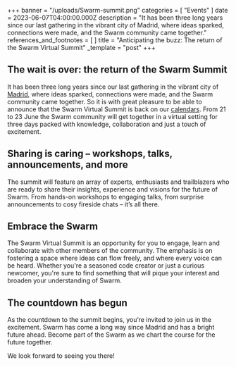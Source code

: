 +++
banner = "/uploads/Swarm-summit.png"
categories = [ "Events" ]
date = 2023-06-07T04:00:00.000Z
description = "It has been three long years since our last gathering in the vibrant city of Madrid, where ideas sparked, connections were made, and the Swarm community came together."
references_and_footnotes = [ ]
title = "Anticipating the buzz: The return of the Swarm Virtual Summit"
_template = "post"
+++


## The wait is over: the return of the Swarm Summit

It has been three long years since our last gathering in the vibrant city of [Madrid](https://www.youtube.com/watch?v=tXbi99T2osw), where ideas sparked, connections were made, and the Swarm community came together. So it is with great pleasure to be able to announce that the Swarm Virtual Summit is back on our [calendars](https://www.addevent.com/event/Ee17443659). From 21 to 23 June the Swarm community will get together in a virtual setting for three days packed with knowledge, collaboration and just a touch of excitement.

## Sharing is caring – workshops, talks, announcements, and more

The summit will feature an array of experts, enthusiasts and trailblazers who are ready to share their insights, experience and visions for the future of Swarm. From hands-on workshops to engaging talks, from surprise announcements to cosy fireside chats – it’s all there.

## Embrace the Swarm

The Swarm Virtual Summit is an opportunity for you to engage, learn and collaborate with other members of the community. The emphasis is on fostering a space where ideas can flow freely, and where every voice can be heard. Whether you're a seasoned code creator or just a curious newcomer, you're sure to find something that will pique your interest and broaden your understanding of Swarm.

## The countdown has begun

As the countdown to the summit begins, you’re invited to join us in the excitement. Swarm has come a long way since Madrid and has a bright future ahead. Become part of the Swarm as we chart the course for the future together.

We look forward to seeing you there!